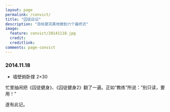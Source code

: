 ```yaml
---
layout: page
permalink: /convict/
title: "囚徒日记"
description: "目标是完美地做到六个最终式"
image:
  feature: convict/20141118.jpg
  credit: 
  creditlink: 
comments: page-convict
---
```


### 2014.11.18

- 墙壁俯卧撑 2&times;30

忙里抽闲把《囚徒健身》、《囚徒健身2》翻了一遍。正如“教练”所说：“别只读，要用！”

遂有此记。

